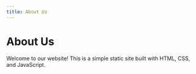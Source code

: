 ```yaml
---
title: About Us
---
```


# About Us

Welcome to our website! This is a simple static site built with HTML, CSS, and JavaScript.
